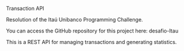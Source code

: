 Transaction API

Resolution of the Itaú Unibanco Programming Challenge.

You can access the GitHub repository for this project here: desafio-Itau

This is a REST API for managing transactions and generating statistics.